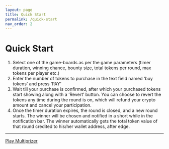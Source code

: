 ```yaml
---
layout: page
title: Quick Start
permalink: /quick-start
nav_order: 2
---
```

# Quick Start

1.	Select one of the game-boards as per the game parameters (timer duration, winning chance, bounty size, total tokens per round, max tokens per player etc.)
2.	Enter the number of tokens to purchase in the text field named ‘buy tokens’ and press ‘PAY’
3.	Wait till your purchase is confirmed, after which your purchased tokens start showing along with a ‘Revert’ button. You can choose to revert the tokens any time during the round is on, which will refund your crypto amount and cancel your participation. 
4.	Once the timer duration expires, the round is closed, and a new round starts. The winner will be chosen and notified in a short while in the notification bar. The winner automatically gets the total token value of that round credited to his/her wallet address, after edge.

---
[Play Multiprizer](https://ropsten.multiprizer.io)

